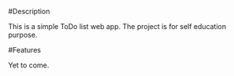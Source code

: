 #Description

This is a simple ToDo list web app.
The project is for self education purpose.

#Features

Yet to come.
